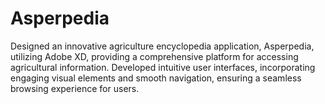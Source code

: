 # Asperpedia

Designed an innovative agriculture encyclopedia application, Asperpedia, utilizing Adobe XD, providing a comprehensive platform for accessing agricultural information. Developed intuitive user interfaces, incorporating engaging visual elements and smooth navigation, ensuring a seamless browsing experience for users. 
